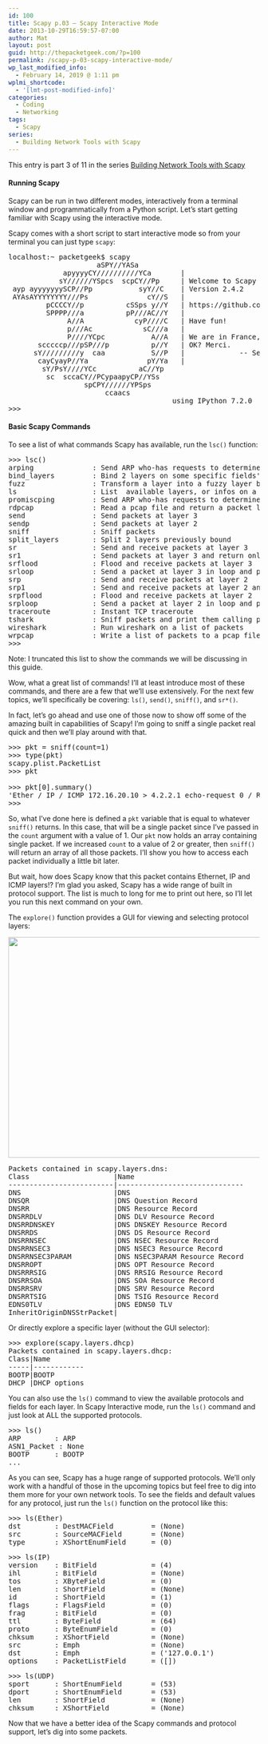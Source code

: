 ```yaml
---
id: 100
title: Scapy p.03 – Scapy Interactive Mode
date: 2013-10-29T16:59:57-07:00
author: Mat
layout: post
guid: http://thepacketgeek.com/?p=100
permalink: /scapy-p-03-scapy-interactive-mode/
wp_last_modified_info:
  - February 14, 2019 @ 1:11 pm
wplmi_shortcode:
  - '[lmt-post-modified-info]'
categories:
  - Coding
  - Networking
tags:
  - Scapy
series:
  - Building Network Tools with Scapy
---
```

<div class="seriesmeta">
  This entry is part 3 of 11 in the series <a href="https://thepacketgeek.com/series/building-network-tools-with-scapy/" class="series-13" title="Building Network Tools with Scapy">Building Network Tools with Scapy</a>
</div>

#### Running Scapy

Scapy can be run in two different modes, interactively from a terminal window and programmatically from a Python script. Let&#8217;s start getting familiar with Scapy using the interactive mode.

Scapy comes with a short script to start interactive mode so from your terminal you can just type `scapy`:

<pre class="lang:default decode:true ">localhost:~ packetgeek$ scapy
                     aSPY//YASa
             apyyyyCY//////////YCa       |
            sY//////YSpcs  scpCY//Pp     | Welcome to Scapy
 ayp ayyyyyyySCP//Pp           syY//C    | Version 2.4.2
 AYAsAYYYYYYYY///Ps              cY//S   |
         pCCCCY//p          cSSps y//Y   | https://github.com/secdev/scapy
         SPPPP///a          pP///AC//Y   |
              A//A            cyP////C   | Have fun!
              p///Ac            sC///a   |
              P////YCpc           A//A   | We are in France, we say Skappee.
       scccccp///pSP///p          p//Y   | OK? Merci.
      sY/////////y  caa           S//P   |             -- Sebastien Chabal
       cayCyayP//Ya              pY/Ya   |
        sY/PsY////YCc          aC//Yp
         sc  sccaCY//PCypaapyCP//YSs
                  spCPY//////YPSps
                       ccaacs
                                       using IPython 7.2.0
&gt;&gt;&gt;</pre>

#### <!--more-->Basic Scapy Commands

To see a list of what commands Scapy has available, run the `lsc()` function:

<pre class="lang:default decode:true ">&gt;&gt;&gt; lsc()
arping              : Send ARP who-has requests to determine which hosts are up
bind_layers         : Bind 2 layers on some specific fields' values
fuzz                : Transform a layer into a fuzzy layer by replacing some default values by random objects
ls                  : List  available layers, or infos on a given layer
promiscping         : Send ARP who-has requests to determine which hosts are in promiscuous mode
rdpcap              : Read a pcap file and return a packet list
send                : Send packets at layer 3
sendp               : Send packets at layer 2
sniff               : Sniff packets
split_layers        : Split 2 layers previously bound
sr                  : Send and receive packets at layer 3
sr1                 : Send packets at layer 3 and return only the first answer
srflood             : Flood and receive packets at layer 3
srloop              : Send a packet at layer 3 in loop and print the answer each time
srp                 : Send and receive packets at layer 2
srp1                : Send and receive packets at layer 2 and return only the first answer
srpflood            : Flood and receive packets at layer 2
srploop             : Send a packet at layer 2 in loop and print the answer each time
traceroute          : Instant TCP traceroute
tshark              : Sniff packets and print them calling pkt.show(), a bit like text wireshark
wireshark           : Run wireshark on a list of packets
wrpcap              : Write a list of packets to a pcap file
&gt;&gt;&gt;</pre>

<p class="caption">
  Note: I truncated this list to show the commands we will be discussing in this guide.
</p>

Wow, what a great list of commands! I&#8217;ll at least introduce most of these commands, and there are a few that we&#8217;ll use extensively. For the next few topics, we&#8217;ll specifically be covering: `ls()`, `send()`, `sniff()`, and `sr*()`.

In fact, let&#8217;s go ahead and use one of those now to show off some of the amazing built in capabilities of Scapy! I&#8217;m going to sniff a single packet real quick and then we&#8217;ll play around with that.

<pre class="lang:default decode:true ">&gt;&gt;&gt; pkt = sniff(count=1)
&gt;&gt;&gt; type(pkt)
scapy.plist.PacketList
&gt;&gt;&gt; pkt

&gt;&gt;&gt; pkt[0].summary()
'Ether / IP / ICMP 172.16.20.10 &gt; 4.2.2.1 echo-request 0 / Raw'
&gt;&gt;&gt;</pre>

So, what I&#8217;ve done here is defined a `pkt` variable that is equal to whatever `sniff()` returns. In this case, that will be a single packet since I&#8217;ve passed in the `count` argument with a value of 1. Our `pkt` now holds an array containing single packet. If we increased `count` to a value of 2 or greater, then `sniff()` will return an array of all those packets. I&#8217;ll show you how to access each packet individually a little bit later.

But wait, how does Scapy know that this packet contains Ethernet, IP and ICMP layers!? I&#8217;m glad you asked, Scapy has a wide range of built in protocol support. The list is much to long for me to print out here, so I&#8217;ll let you run this next command on your own.

The `explore()`&nbsp;function provides a GUI for viewing and selecting protocol layers:

<img class="aligncenter size-large wp-image-877" src="https://thepacketgeek.com/wp-content/uploads/2013/10/Screenshot-2019-02-14-10.42.14-1024x696.png" alt="" width="650" height="442" srcset="https://thepacketgeek.com/wp-content/uploads/2013/10/Screenshot-2019-02-14-10.42.14-1024x696.png 1024w, https://thepacketgeek.com/wp-content/uploads/2013/10/Screenshot-2019-02-14-10.42.14-300x204.png 300w, https://thepacketgeek.com/wp-content/uploads/2013/10/Screenshot-2019-02-14-10.42.14-768x522.png 768w, https://thepacketgeek.com/wp-content/uploads/2013/10/Screenshot-2019-02-14-10.42.14.png 1269w" sizes="(max-width: 650px) 100vw, 650px" /> 

<pre class="lang:default decode:true  ">Packets contained in scapy.layers.dns:
Class                    |Name
-------------------------|------------------------------
DNS                      |DNS
DNSQR                    |DNS Question Record
DNSRR                    |DNS Resource Record
DNSRRDLV                 |DNS DLV Resource Record
DNSRRDNSKEY              |DNS DNSKEY Resource Record
DNSRRDS                  |DNS DS Resource Record
DNSRRNSEC                |DNS NSEC Resource Record
DNSRRNSEC3               |DNS NSEC3 Resource Record
DNSRRNSEC3PARAM          |DNS NSEC3PARAM Resource Record
DNSRROPT                 |DNS OPT Resource Record
DNSRRRSIG                |DNS RRSIG Resource Record
DNSRRSOA                 |DNS SOA Resource Record
DNSRRSRV                 |DNS SRV Resource Record
DNSRRTSIG                |DNS TSIG Resource Record
EDNS0TLV                 |DNS EDNS0 TLV
InheritOriginDNSStrPacket|</pre>

Or directly explore a specific layer (without the GUI selector):

<pre class="lang:default decode:true">&gt;&gt;&gt; explore(scapy.layers.dhcp)
Packets contained in scapy.layers.dhcp:
Class|Name
-----|------------
BOOTP|BOOTP
DHCP |DHCP options</pre>

You can also use the `ls()`&nbsp;command to view the available protocols and fields for each layer. In Scapy Interactive mode, run the `ls()` command and just look at ALL the supported protocols.

<pre class="lang:default decode:true">&gt;&gt;&gt; ls()
ARP        : ARP
ASN1_Packet : None
BOOTP      : BOOTP
...</pre>

As you can see, Scapy has a huge range of supported protocols. We&#8217;ll only work with a handful of those in the upcoming topics but feel free to dig into them more for your own network tools. To see the fields and default values for any protocol, just run the `ls()` function on the protocol like this:

<pre class="lang:default decode:true">&gt;&gt;&gt; ls(Ether)
dst        : DestMACField         = (None)
src        : SourceMACField       = (None)
type       : XShortEnumField      = (0)</pre>

<pre class="lang:default decode:true ">&gt;&gt;&gt; ls(IP)
version    : BitField             = (4)
ihl        : BitField             = (None)
tos        : XByteField           = (0)
len        : ShortField           = (None)
id         : ShortField           = (1)
flags      : FlagsField           = (0)
frag       : BitField             = (0)
ttl        : ByteField            = (64)
proto      : ByteEnumField        = (0)
chksum     : XShortField          = (None)
src        : Emph                 = (None)
dst        : Emph                 = ('127.0.0.1')
options    : PacketListField      = ([])</pre>

<pre class="lang:default decode:true ">&gt;&gt;&gt; ls(UDP)
sport      : ShortEnumField       = (53)
dport      : ShortEnumField       = (53)
len        : ShortField           = (None)
chksum     : XShortField          = (None)</pre>

Now that we have a better idea of the Scapy commands and protocol support, let&#8217;s dig into some packets.